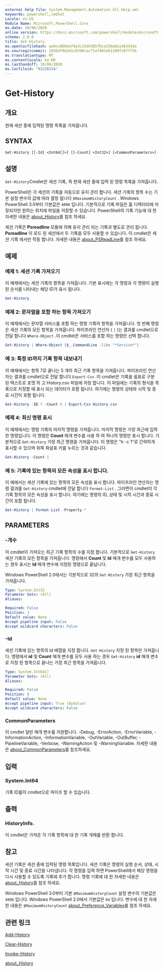 ```yaml
---
external help file: System.Management.Automation.dll-Help.xml
keywords: powershell,cmdlet
Locale: en-US
Module Name: Microsoft.PowerShell.Core
ms.date: 10/06/2020
online version: https://docs.microsoft.com/powershell/module/microsoft.powershell.core/get-history?view=powershell-5.1&WT.mc_id=ps-gethelp
schema: 2.0.0
title: Get-History
ms.openlocfilehash: ae9cc8b0daf9a3c25d4385fbca156e8a146334da
ms.sourcegitcommit: 1695df0d241c0390cac71a7401e61198fc6ff756
ms.translationtype: MT
ms.contentlocale: ko-KR
ms.lasthandoff: 10/06/2020
ms.locfileid: "93220154"
---
```

# Get-History

## 개요
현재 세션 중에 입력된 명령 목록을 가져옵니다.

## SYNTAX

```
Get-History [[-Id] <Int64[]>] [[-Count] <Int32>] [<CommonParameters>]
```

## 설명

`Get-History`Cmdlet은 세션 기록, 즉 현재 세션 중에 입력 된 명령 목록을 가져옵니다.

PowerShell은 각 세션의 기록을 자동으로 유지 관리 합니다. 세션 기록의 항목 수는 기본 설정 변수의 값에 따라 결정 됩니다 `$MaximumHistoryCount` . Windows PowerShell 3.0부터 기본값은 `4096` 입니다. 기본적으로 기록 파일은 홈 디렉터리에 저장되지만 원하는 위치에 파일을 저장할 수 있습니다. PowerShell의 기록 기능에 대 한 자세한 내용은 [about_History](About/about_History.md)를 참조 하세요.

세션 기록은 **Psreadline** 모듈에 의해 유지 관리 되는 기록과 별도로 관리 됩니다.
**Psreadline** 이 로드 된 세션에서 두 기록을 모두 사용할 수 있습니다. 이 cmdlet은 세션 기록 에서만 작동 합니다. 자세한 내용은 [about_PSReadLine](../PSReadLine/About/about_PSReadLine.md)를 참조 하세요.

## 예제

### 예제 1: 세션 기록 가져오기

이 예제에서는 세션 기록의 항목을 가져옵니다. 기본 표시에는 각 명령과 각 명령이 실행 된 순서를 나타내는 해당 ID가 표시 됩니다.

```powershell
Get-History
```

### 예제 2: 문자열을 포함 하는 항목 가져오기

이 예제에서는 문자열 서비스를 포함 하는 명령 기록의 항목을 가져옵니다. 첫 번째 명령은 세션 기록의 모든 항목을 가져옵니다. 파이프라인 연산자 ( `|` )는 결과를 cmdlet으로 전달 합니다 `Where-Object` .이 cmdlet은 서비스를 포함 하는 명령만 선택 합니다.

```powershell
Get-History | Where-Object {$_.CommandLine -like "*Service*"}
```

### 예 3: 특정 ID까지 기록 항목 내보내기

이 예제에서는 항목 7로 끝나는 5 개의 최근 기록 항목을 가져옵니다. 파이프라인 연산자는 결과를 cmdlet으로 전달 합니다 `Export-Csv` .이 cmdlet은 기록을 쉼표로 구분 된 텍스트로 포맷 하 고 History.csv 파일에 저장 합니다. 이 파일에는 기록의 형식을 목록으로 지정할 때 표시 되는 데이터가 포함 됩니다. 여기에는 명령의 상태와 시작 및 종료 시간이 포함 됩니다.

```powershell
Get-History -ID 7 -Count 5 | Export-Csv History.csv
```

### 예제 4: 최신 명령 표시

이 예제에서는 명령 기록의 마지막 명령을 가져옵니다. 마지막 명령은 가장 최근에 입력 한 명령입니다. 이 명령은 **Count** 매개 변수를 사용 하 여 하나의 명령만 표시 합니다. 기본적으로 `Get-History` 가장 최근 명령을 가져옵니다. 이 명령은 "h -c 1"로 간략하게 표시할 수 있으며 위쪽 화살표 키를 누르는 것과 같습니다.

```powershell
Get-History -Count 1
```

### 예 5: 기록에 있는 항목의 모든 속성을 표시 합니다.

이 예에서는 세션 기록에 있는 항목의 모든 속성을 표시 합니다. 파이프라인 연산자는 명령 결과를 `Get-History` cmdlet에 전달 합니다 `Format-List` . 그러면이 cmdlet이 각 기록 항목의 모든 속성을 표시 합니다. 여기에는 명령의 ID, 상태 및 시작 시간과 종료 시간이 포함 됩니다.

```powershell
Get-History | Format-List -Property *
```

## PARAMETERS

### -개수

이 cmdlet이 가져오는 최근 기록 항목의 수를 지정 합니다. 기본적으로 `Get-History` 세션 기록의 모든 항목을 가져옵니다. 명령에서 **Count** 및 **Id** 매개 변수를 모두 사용하는 경우 표시는 **Id** 매개 변수에 지정된 명령으로 끝납니다.

Windows PowerShell 2.0에서는 기본적으로 32의 `Get-History` 가장 최근 항목을 가져옵니다.

```yaml
Type: System.Int32
Parameter Sets: (All)
Aliases:

Required: False
Position: 1
Default value: None
Accept pipeline input: False
Accept wildcard characters: False
```

### -Id

세션 기록에 있는 항목의 Id 배열을 지정 합니다. `Get-History` 지정 된 항목만 가져옵니다. 명령에서 **id** 및 **Count** 매개 변수를 모두 사용 하는 경우 `Get-History` **id** 매개 변수로 지정 된 항목으로 끝나는 가장 최근 항목을 가져옵니다.

```yaml
Type: System.Int64[]
Parameter Sets: (All)
Aliases:

Required: False
Position: 0
Default value: None
Accept pipeline input: True (ByValue)
Accept wildcard characters: False
```

### CommonParameters

이 cmdlet 일반 매개 변수를 지원합니다. -Debug, -ErrorAction, -ErrorVariable, -InformationAction, -InformationVariable, -OutVariable, -OutBuffer, -PipelineVariable, -Verbose, -WarningAction 및 -WarningVariable. 자세한 내용은 [about_CommonParameters](https://go.microsoft.com/fwlink/?LinkID=113216)를 참조하세요.

## 입력

### System.Int64

기록 ID를이 cmdlet으로 파이프 할 수 있습니다.

## 출력

### HistoryInfo.

이 cmdlet은 가져온 각 기록 항목에 대 한 기록 개체를 반환 합니다.

## 참고

세션 기록은 세션 중에 입력된 명령 목록입니다. 세션 기록은 명령의 실행 순서, 상태, 시작 시간 및 종료 시간을 나타냅니다. 각 명령을 입력 하면 PowerShell에서 해당 명령을 다시 사용할 수 있도록 기록에 추가 합니다. 명령 기록에 대 한 자세한 내용은 [about_History](About/about_History.md)를 참조 하세요.

Windows PowerShell 3.0부터 기본 `$MaximumHistoryCount` 설정 변수의 기본값은 `4096` 입니다. Windows PowerShell 2.0에서 기본값은 `64` 입니다. 변수에 대 한 자세한 내용은 `$MaximumHistoryCount` [about_Preference_Variables](About/about_Preference_Variables.md)를 참조 하세요.

## 관련 링크

[Add-History](Add-History.md)

[Clear-History](Clear-History.md)

[Invoke-History](Invoke-History.md)

[about_History](About/about_History.md)
